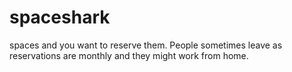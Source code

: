 # spaceshark

spaces and you want to reserve them. People sometimes leave as reservations are monthly and they might work from home.
